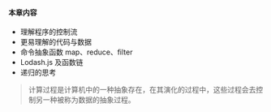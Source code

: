 <!--
 * @Author: myname
 * @Date: 2021-04-25 16:54:00
 * @LastEditors: Do not edit
 * @LastEditTime: 2021-04-25 17:07:32
-->

#### 本章内容

-   理解程序的控制流
-   更易理解的代码与数据
-   命令抽象函数 map、reduce、filter
-   Lodash.js 及函数链
-   递归的思考

> 计算过程是计算机中的一种抽象存在，在其演化的过程中，这些过程会去控制另一种被称为数据的抽象过程。
